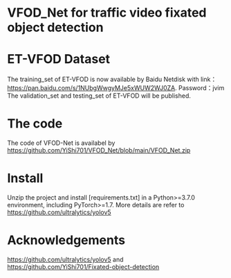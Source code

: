 # VFOD_Net for traffic video fixated object detection

# ET-VFOD Dataset
The training_set of ET-VFOD is now available by Baidu Netdisk with link：https://pan.baidu.com/s/1NUbgWwgyMJe5xWUW2WJ0ZA. 
Password：jvim 
The validation_set and testing_set of ET-VFOD will be published.

# The code
The code of VFOD-Net is availabel by https://github.com/YiShi701/VFOD_Net/blob/main/VFOD_Net.zip

# Install
Unzip the project and install [requirements.txt] in a Python>=3.7.0 environment, including PyTorch>=1.7. More details are refer to https://github.com/ultralytics/yolov5

# Acknowledgements
https://github.com/ultralytics/yolov5 and https://github.com/YiShi701/Fixated-object-detection
